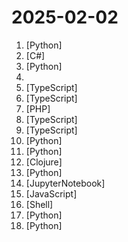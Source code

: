 # 2025-02-02

1. [](https://github.comundefined "Everything you need to build state-of-the-art foundation models, end-to-end.") [Python]
2. [](https://github.comundefined "A GUI client for Windows, Linux and macOS, support Xray and sing-box and others") [C#]
3. [](https://github.comundefined "The official repo of Qwen (通义千问) chat & pretrained large language model proposed by Alibaba Cloud.") [Python]
4. [](https://github.comundefined "The Self-hosted AI Starter Kit is an open-source template that quickly sets up a local AI environment. Curated by n8n, it provides essential tools for creating secure, self-hosted AI workflows.") 
5. [](https://github.comundefined "Telegram Web A, GPL v3") [TypeScript]
6. [](https://github.comundefined "Virtual whiteboard for sketching hand-drawn like diagrams") [TypeScript]
7. [](https://github.comundefined "Modern open-source time-tracking app") [PHP]
8. [](https://github.comundefined "") [TypeScript]
9. [](https://github.comundefined "The Open Source DocuSign Alternative.") [TypeScript]
10. [](https://github.comundefined "A feature-rich command-line audio/video downloader") [Python]
11. [](https://github.comundefined "A community-supported supercharged version of paperless: scan, index and archive all your physical documents") [Python]
12. [](https://github.comundefined "Penpot: The open-source design tool for design and code collaboration") [Clojure]
13. [](https://github.comundefined "veRL: Volcano Engine Reinforcement Learning for LLM") [Python]
14. [](https://github.comundefined "Qwen2.5-VL is the multimodal large language model series developed by Qwen team, Alibaba Cloud.") [JupyterNotebook]
15. [](https://github.comundefined "User-friendly AI Interface (Supports Ollama, OpenAI API, ...)") [JavaScript]
16. [](https://github.comundefined "Qwen2.5 is the large language model series developed by Qwen team, Alibaba Cloud.") [Shell]
17. [](https://github.comundefined "Drop in a screenshot and convert it to clean code (HTML/Tailwind/React/Vue)") [Python]
18. [](https://github.comundefined "Resources of our paper FilmAgent: A Multi-Agent Framework for End-to-End Film Automation in Virtual 3D Spaces. New versions in the making!") [Python]
